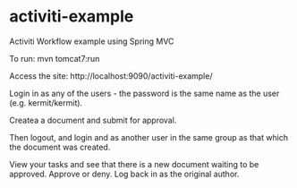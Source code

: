 activiti-example
================

Activiti Workflow example using Spring MVC

To run:
mvn tomcat7:run

Access the site:
http://localhost:9090/activiti-example/

Login in as any of the users - the password is the same name as the user (e.g. kermit/kermit).

Createa a document and submit for approval.

Then logout, and login and as another user in the same group as that which the document was created.

View your tasks and see that there is a new document waiting to be approved. Approve or deny. Log back in as the original author.
